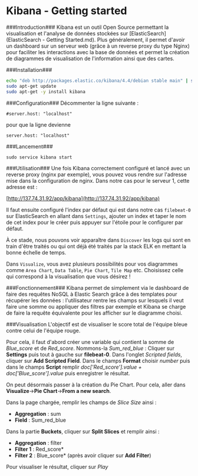 # Kibana - Getting started

###Introduction###
Kibana est un outil Open Source permettant la visualisation et l'analyse de données stockées sur [ElasticSearch](ElasticSearch - Getting Started.md). Plus généralement, il permet d'avoir un dashboard sur un serveur web (grâce à un reverse proxy du type Nginx) pour faciliter les interactions avec la base de données et permet la création de diagrammes de visualisation de l'information ainsi que des cartes.


###Installation###
```bash
echo "deb http://packages.elastic.co/kibana/4.4/debian stable main" | sudo tee -a /etc/apt/sources.list.d/kibana-4.4.x.lis
sudo apt-get update
sudo apt-get -y install kibana
```

###Configuration###
Décommenter la ligne suivante : 
```
#server.host: "localhost"
```
pour que la ligne devienne
```
server.host: "localhost"
```

###Lancement###
```
sudo service kibana start
```

###Utilisation###
Une fois Kibana correctement configuré et lancé avec un reverse proxy (nginx par exemple), vous pouvez vous rendre sur l'adresse mise dans la configuration de nginx. Dans notre cas pour le serveur 1, cette adresse est :

[http://137.74.31.92/app/kibana](http://137.74.31.92/app/kibana)


Il faut ensuite configuré l'index par défaut qui est dans notre cas `filebeat-0`  sur ElasticSearch en allant dans `Settings`, ajouter un index et taper le nom de cet index pour le créer puis appuyer sur l'étoile pour le configurer par défaut. 

À ce stade, nous pouvons voir apparaître dans `Discover` les logs qui sont en train d'être traités ou qui ont déjà été traités par la stack ELK en mettant la bonne échelle de temps.

Dans `Visualize`, vous avez plusieurs possibilités pour vos diagrammes comme `Area Chart`, `Data Table`,  `Pie Chart`, `Tile Map` etc. Choisissez celle qui correspond à la visualisation que vous désirez !

###Fonctionnement###
Kibana permet de simplement via le dashboard de faire des requêtes NoSQL à Elastic Search grâce à des templates pour récupérer les données : l'utilisateur rentre les champs sur lesquels il veut faire une somme ou appliquer des filtres par exemple et Kibana se charge de faire la requête équivalente pour les afficher sur le diagramme choisi.

###Visualisation
L'objectif est de visualiser le score total de l'équipe bleue contre celui de l'équipe rouge.

Pour cela, il faut d'abord créer une variable qui contient la somme de *Blue_score* et de *Red_score*. Nommons-la *Sum\_red\_blue* :
Cliquer sur **Settings** puis tout à gauche sur **filebeat-0**. Dans l'onglet *Scripted fields*, cliquer sur **Add Scripted Field**.
Dans le champs **Format** choisir *number* puis dans le champs **Script** remplir *doc['Red_score'].value + doc['Blue_score'].value* puis enregistrer le résultat.

On peut désormais passer à la création du Pie Chart.
Pour cela, aller dans **Visualize**->**Pie Chart**->**From a new search**.

Dans la page chargée, remplir les champs de *Slice Size* ainsi :
* **Aggregation** : sum
* **Field** : Sum\_red\_blue

Dans la partie **Buckets**, cliquer sur **Split Slices** et remplir ainsi :
* **Aggregation** : filter
* **Filter 1** : Red_score*
* **Filter 2** : Blue_score* (après avoir cliquer sur **Add Filter**)

Pour visualiser le résultat, cliquer sur *Play*
